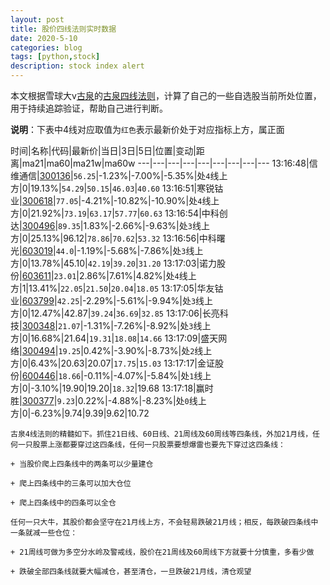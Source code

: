 ```yaml
---
layout: post
title: 股价四线法则实时数据
date: 2020-5-10
categories: blog
tags: [python,stock]
description: stock index alert
---
```



本文根据雪球大v[古泉](https://xueqiu.com/u/7148646888)的[古泉四线法则](https://xueqiu.com/7148646888/130498192)，计算了自己的一些自选股当前所处位置，用于持续追踪验证，帮助自己进行判断。

**说明**：下表中4线对应取值为`红色`表示最新价处于对应指标上方，属正面

时间|名称|代码|最新价|当日|3日|5日|位置|变动|距离|ma21|ma60|ma21w|ma60w
---|---|---|---|---|---|---|---|---
13:16:48|信维通信|[300136](https://xueqiu.com/S/SZ300136)|`56.25`|-1.23%|-7.00%|-5.35%|处`4`线上方|0|19.13%|`54.29`|`50.15`|`46.03`|`40.60`
13:16:51|寒锐钴业|[300618](https://xueqiu.com/S/SZ300618)|`77.05`|-4.21%|-10.82%|-10.90%|处`4`线上方|0|21.92%|`73.19`|`63.17`|`57.77`|`60.63`
13:16:54|中科创达|[300496](https://xueqiu.com/S/SZ300496)|`89.35`|1.83%|-2.66%|-9.63%|处`3`线上方|0|25.13%|96.12|`78.86`|`70.62`|`53.32`
13:16:56|中科曙光|[603019](https://xueqiu.com/S/SH603019)|`44.0`|-1.19%|-5.68%|-7.86%|处`3`线上方|0|13.78%|45.10|`42.19`|`39.20`|`31.20`
13:17:03|诺力股份|[603611](https://xueqiu.com/S/SH603611)|`23.01`|2.86%|7.61%|4.82%|处`4`线上方|1|13.41%|`22.05`|`21.50`|`20.04`|`18.05`
13:17:05|华友钴业|[603799](https://xueqiu.com/S/SH603799)|`42.25`|-2.29%|-5.61%|-9.94%|处`3`线上方|0|12.47%|42.87|`39.24`|`36.69`|`32.85`
13:17:06|长亮科技|[300348](https://xueqiu.com/S/SZ300348)|`21.07`|-1.31%|-7.26%|-8.92%|处`3`线上方|0|16.68%|21.64|`19.31`|`18.08`|`14.66`
13:17:09|盛天网络|[300494](https://xueqiu.com/S/SZ300494)|`19.25`|0.42%|-3.90%|-8.73%|处`2`线上方|0|6.43%|20.63|20.07|`17.75`|`15.03`
13:17:17|金证股份|[600446](https://xueqiu.com/S/SH600446)|`18.66`|-0.11%|-4.07%|-5.84%|处`1`线上方|0|-3.10%|19.90|19.20|`18.32`|19.68
13:17:18|赢时胜|[300377](https://xueqiu.com/S/SZ300377)|`9.23`|0.22%|-4.88%|-8.23%|处`0`线上方|0|-6.23%|9.74|9.39|9.62|10.72

```
古泉4线法则的精髓如下。抓住21日线、60日线、21周线及60周线等四条线，外加21月线，任何一只股票上涨都要穿过这四条线，任何一只股票要想爆雷也要先下穿过这四条线：

+ 当股价爬上四条线中的两条可以少量建仓

+ 爬上四条线中的三条可以加大仓位

+ 爬上四条线中的四条可以全仓

任何一只大牛，其股价都会坚守在21月线上方，不会轻易跌破21月线；相反，每跌破四条线中一条就减一些仓位：

+ 21周线可做为多空分水岭及警戒线，股价在21周线及60周线下方就要十分慎重，多看少做

+ 跌破全部四条线就要大幅减仓，甚至清仓，一旦跌破21月线，清仓观望
```